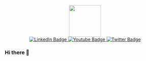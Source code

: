 
<div id="header" align="center">
  <img src="https://media.giphy.com/media/wwg1suUiTbCY8H8vIA/giphy-downsized-large.gif" width="100"/>
</div>

<div id="badges" align = "center">
  <a href="https://www.linkedin.com/in/nikolay-melnikov-93619072/">
    <img src="https://img.shields.io/badge/LinkedIn-blue?style=for-the-badge&logo=linkedin&logoColor=white" alt="LinkedIn Badge"/>
  </a>
  <a href="https://vk.com/darenrilie">
    <img src="https://img.shields.io/badge/vkontakte-blue?style=for-the-badge&logo=vk&logoColor=white" alt="Youtube Badge"/>
  </a>
  <a href="https://t.me/darenrilie">
    <img src="https://img.shields.io/badge/telegram-white?style=for-the-badge&logo=telegram&logoColor=darkblue" alt="Twitter Badge"/>
  </a>
</div>

### Hi there 👋

<!--
**Nickolas990/Nickolas990** is a ✨ _special_ ✨ repository because its `README.md` (this file) appears on your GitHub profile.

Here are some ideas to get you started:

- 🔭 I’m currently working on ...
- 🌱 I’m currently learning ...
- 👯 I’m looking to collaborate on ...
- 🤔 I’m looking for help with ...
- 💬 Ask me about ...
- 📫 How to reach me: ...
- 😄 Pronouns: ...
- ⚡ Fun fact: ...
-->

